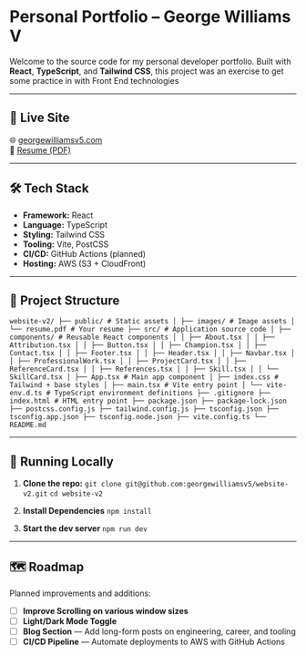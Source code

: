 # Personal Portfolio – George Williams V

Welcome to the source code for my personal developer portfolio. Built with **React**, **TypeScript**, and **Tailwind CSS**, this project was an exercise to get some practice in with Front End technologies

---

## 🚀 Live Site

🌐 [georgewilliamsv5.com](https://georgewilliamsv5.com)  
📂 [Resume (PDF)](public/resume.pdf)

---

## 🛠️ Tech Stack

- **Framework:** React
- **Language:** TypeScript
- **Styling:** Tailwind CSS
- **Tooling:** Vite, PostCSS
- **CI/CD:** GitHub Actions (planned)
- **Hosting:** AWS (S3 + CloudFront)

---

## 📁 Project Structure

<pre lang="md"><code>website-v2/ ├── public/ # Static assets │ ├── images/ # Image assets │ └── resume.pdf # Your resume ├── src/ # Application source code │ ├── components/ # Reusable React components │ │ ├── About.tsx │ │ ├── Attribution.tsx │ │ ├── Button.tsx │ │ ├── Champion.tsx │ │ ├── Contact.tsx │ │ ├── Footer.tsx │ │ ├── Header.tsx │ │ ├── Navbar.tsx │ │ ├── ProfessionalWork.tsx │ │ ├── ProjectCard.tsx │ │ ├── ReferenceCard.tsx │ │ ├── References.tsx │ │ ├── Skill.tsx │ │ └── SkillCard.tsx │ ├── App.tsx # Main app component │ ├── index.css # Tailwind + base styles │ ├── main.tsx # Vite entry point │ └── vite-env.d.ts # TypeScript environment definitions ├── .gitignore ├── index.html # HTML entry point ├── package.json ├── package-lock.json ├── postcss.config.js ├── tailwind.config.js ├── tsconfig.json ├── tsconfig.app.json ├── tsconfig.node.json ├── vite.config.ts └── README.md </code></pre>
---

## 🧪 Running Locally

1. **Clone the repo:**
   `git clone git@github.com:georgewilliamsv5/website-v2.git`
   `cd website-v2`

2. **Install Dependencies**
   `npm install`

3. **Start the dev server**
   `npm run dev`

---

## 🗺️ Roadmap

Planned improvements and additions:

- [ ] **Improve Scrolling on various window sizes**
- [ ] **Light/Dark Mode Toggle**
- [ ] **Blog Section** — Add long-form posts on engineering, career, and tooling
- [ ] **CI/CD Pipeline** — Automate deployments to AWS with GitHub Actions
